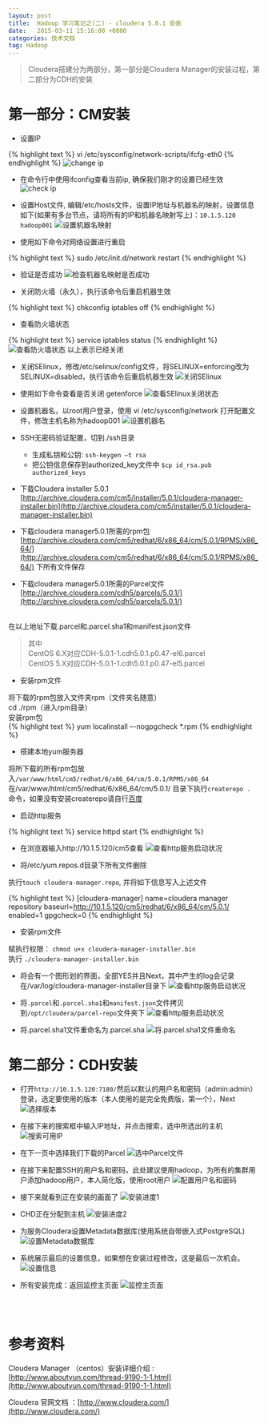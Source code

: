 ```yaml
---
layout: post
title:  Hadoop 学习笔记之(二) - cloudera 5.0.1 安装
date:   2015-03-11 15:16:00 +0800
categories: 技术文档
tag: Hadoop
---
```


> Cloudera搭建分为两部分，第一部分是Cloudera Manager的安装过程，第二部分为CDH的安装

第一部分：CM安装
=================================

+ 设置IP 

{% highlight text %}
vi /etc/sysconfig/network-scripts/ifcfg-eth0
{% endhighlight %}
![change ip](/images/blog/hadoop/02-cloudera-setup/01-change-ip.png)

+ 在命令行中使用ifconfig查看当前ip, 确保我们刚才的设置已经生效
![check ip](/images/blog/hadoop/02-cloudera-setup/02-check-ip.png)

+ 设置Host文件, 编辑/etc/hosts文件，设置IP地址与机器名的映射，设置信息如下(如果有多台节点，请将所有的IP和机器名映射写上)：`10.1.5.120 hadoop001`
![设置机器名映射](/images/blog/hadoop/02-cloudera-setup/03-set-host-mapping.png)

+ 使用如下命令对网络设置进行重启

{% highlight text %}
sudo /etc/init.d/network restart
{% endhighlight %}

+ 验证是否成功
![检查机器名映射是否成功](/images/blog/hadoop/02-cloudera-setup/04-check-host-mapping.png)

+ 关闭防火墙（永久），执行该命令后重启机器生效

{% highlight text %}
chkconfig iptables off
{% endhighlight %}

+ 查看防火墙状态

{% highlight text %}
service iptables status 
{% endhighlight %}
![查看防火墙状态](/images/blog/hadoop/02-cloudera-setup/05-check-iptables-status.png)
以上表示已经关闭

+ 关闭SElinux，修改/etc/selinux/config文件，将SELINUX=enforcing改为SELINUX=disabled，执行该命令后重启机器生效
![关闭SElinux](/images/blog/hadoop/02-cloudera-setup/06-close-selinux.png)

+ 使用如下命令查看是否关闭 getenforce
![查看SElinux关闭状态](/images/blog/hadoop/02-cloudera-setup/07-check-selinux-status.png)

+ 设置机器名，以root用户登录，使用 vi /etc/sysconfig/network 打开配置文件，修改主机名称为hadoop001
![设置机器名](/images/blog/hadoop/02-cloudera-setup/08-setup-hostname.png)

+ SSH无密码验证配置，切到./ssh目录
	* 生成私钥和公钥: `ssh-keygen –t rsa`
	* 把公钥信息保存到authorized_key文件中 `$cp id_rsa.pub authorized_keys `

+ 下载Cloudera installer 5.0.1
[http://archive.cloudera.com/cm5/installer/5.0.1/cloudera-manager-installer.bin](http://archive.cloudera.com/cm5/installer/5.0.1/cloudera-manager-installer.bin)

+ 下载cloudera manager5.0.1所需的rpm包
[http://archive.cloudera.com/cm5/redhat/6/x86_64/cm/5.0.1/RPMS/x86_64/](http://archive.cloudera.com/cm5/redhat/6/x86_64/cm/5.0.1/RPMS/x86_64/) 下所有文件保存

+ 下载cloudera manager5.0.1所需的Parcel文件
[http://archive.cloudera.com/cdh5/parcels/5.0.1/](http://archive.cloudera.com/cdh5/parcels/5.0.1/)

<br />在以上地址下载.parcel和.parcel.sha1和manifest.json文件

> 其中 <br />
> CentOS 6.X对应CDH-5.0.1-1.cdh5.0.1.p0.47-el6.parcel <br />
> CentOS 5.X对应CDH-5.0.1-1.cdh5.0.1.p0.47-el5.parcel <br />

+ 安装rpm文件

将下载的rpm包放入文件夹rpm（文件夹名随意）<br />
cd  ./rpm（进入rpm目录）<br />
安装rpm包<br />
{% highlight text %}
yum localinstall –-nogpgcheck  *.rpm
{% endhighlight %}

+ 搭建本地yum服务器

将所下载的所有rpm包放入`/var/www/html/cm5/redhat/6/x86_64/cm/5.0.1/RPMS/x86_64` <br />
在/var/www/html/cm5/redhat/6/x86_64/cm/5.0.1/ 目录下执行`createrepo . `命令，如果没有安装createrepo请自行[百度](http://www.baidu.com/)

+ 启动http服务

{% highlight text %}
service httpd start
{% endhighlight %}

+ 在浏览器输入http://10.1.5.120/cm5查看
![查看http服务启动状况](/images/blog/hadoop/02-cloudera-setup/09-check-apache-httpd-service.png)

+ 将/etc/yum.repos.d目录下所有文件删除

执行`touch cloudera-manager.repo`, 并将如下信息写入上述文件

{% highlight text %}
[cloudera-manager]
name=cloudera manager repository
baseurl=http://10.1.5.120/cm5/redhat/6/x86_64/cm/5.0.1/
enabled=1
gpgcheck=0
{% endhighlight %}

+ 安装rpm文件

赋执行权限： `chmod u+x cloudera-manager-installer.bin` <br />
执行 `./cloudera-manager-installer.bin`

+ 将会有一个图形划的界面，全部YES并且Next，其中产生的log会记录在/var/log/cloudera-manager-installer目录下
![查看http服务启动状况](/images/blog/hadoop/02-cloudera-setup/10-check-cloudera-manager-installer-log.png)

+ 将`.parcel`和`.parcel.sha1`和`manifest.json`文件拷贝到`/opt/cloudera/parcel-repo`文件夹下
![查看http服务启动状况](/images/blog/hadoop/02-cloudera-setup/11-copy-all-parcel-files.png)

+ 将.parcel.sha1文件重命名为.parcel.sha
![将.parcel.sha1文件重命名](/images/blog/hadoop/02-cloudera-setup/12-rename-parcel.sha-file.png)

第二部分：CDH安装
=================================

+ 打开`http://10.1.5.120:7180/`然后以默认的用户名和密码（admin:admin）登录，选定要使用的版本（本人使用的是完全免费版，第一个），Next
![选择版本](/images/blog/hadoop/02-cloudera-setup/13-choose-cdh-version.png)

+ 在接下来的搜索框中输入IP地址，并点击搜索，选中所选出的主机
![搜索可用IP](/images/blog/hadoop/02-cloudera-setup/14-search-machine-host.png)

+ 在下一页中选择我们下载的Parcel
![选中Parcel文件](/images/blog/hadoop/02-cloudera-setup/15-choose-parcels.png)

+ 在接下来配置SSH的用户名和密码，此处建议使用hadoop，为所有的集群用户添加hadoop用户，本人简化版，使用root用户
![配置用户名和密码](/images/blog/hadoop/02-cloudera-setup/16-config-username-password.png)

+ 接下来就看到正在安装的画面了
![安装进度1](/images/blog/hadoop/02-cloudera-setup/17-CDH-installing.png)

+ CHD正在分配到主机
![安装进度2](/images/blog/hadoop/02-cloudera-setup/18-CDH-installing.png)

+ 为服务Cloudera设置Metadata数据库(使用系统自带嵌入式PostgreSQL)
![设置Metadata数据库](/images/blog/hadoop/02-cloudera-setup/19-database-setup.png)

+ 系统展示最后的设置信息，如果想在安装过程修改，这是最后一次机会。
![设置信息](/images/blog/hadoop/02-cloudera-setup/20-review-all-configurations.png)

+ 所有安装完成：返回监控主页面
![监控主页面](/images/blog/hadoop/02-cloudera-setup/21-main-control-page.png)

<br />
<br />

参考资料
=======================

Cloudera Manager （centos）安装详细介绍 : [http://www.aboutyun.com/thread-9190-1-1.html](http://www.aboutyun.com/thread-9190-1-1.html)


Cloudera 官网文档 ：[http://www.cloudera.com/](http://www.cloudera.com/)
<br />
<br />